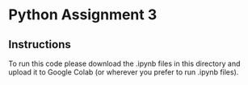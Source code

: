 # Python Assignment 3

## Instructions
To run this code please download the .ipynb files in this directory and upload it to Google Colab (or wherever you prefer to run .ipynb files).
